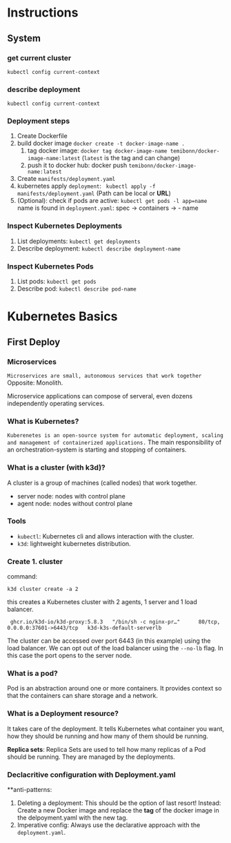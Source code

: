 # Instructions

## System
### get current cluster 
`kubectl config current-context `

### describe deployment
`kubectl config current-context `

### Deployment steps 

1. Create Dockerfile
2. build docker image `docker create -t docker-image-name .` 
    1. tag docker image: `docker tag docker-image-name temibonn/docker-image-name:latest` (`latest` is the tag and can change)
    2. push it to docker hub: docker push `temibonn/docker-image-name:latest`
3. Create `manifests/deployment.yaml`
4. kubernetes apply `deployment`: ` kubectl apply -f manifests/deployment.yaml` (Path can be local or **URL**)
5. (Optional): check if pods are active: `kubectl get pods -l app=name` name is found in `deployment.yaml`: spec -> containers -> - name

### Inspect Kubernetes Deployments
1. List deployments: `kubectl get deployments`
2. Describe deployment: `kubectl describe deployment-name`


### Inspect Kubernetes Pods
1. List pods: `kubectl get pods`
2. Describe pod: `kubectl describe pod-name`

# Kubernetes Basics

## First Deploy

### Microservices
`Microservices are small, autonomous services that work together`
Opposite: Monolith.

Microservice applications can compose of serveral, even dozens independently operating services.

### What is Kubernetes?
`Kuberenetes is an open-source system for automatic deployment, scaling and management of containerized applications.`
The main responsibility of an orchestration-system is starting and stopping of containers.

### What is a cluster (with k3d)?
A cluster is a group of machines (called nodes) that work together.
- server node: nodes with control plane
- agent node: nodes without control plane


### Tools

- `kubectl`: Kubernetes cli and allows interaction with the cluster.
- `k3d`: lightweight kubernetes distribution. 

### Create 1. cluster

command: 
```console
k3d cluster create -a 2

```
this creates a Kubernetes cluster with 2 agents, 1 server and 1 load balancer.
```
 ghcr.io/k3d-io/k3d-proxy:5.8.3   "/bin/sh -c nginx-pr…"      80/tcp, 0.0.0.0:37601->6443/tcp   k3d-k3s-default-serverlb
```

The cluster can be accessed over port 6443 (in this example) using the load balancer.
We can opt out of the load balancer using the `--no-lb` flag. In this case the port opens to the server node.


### What is a pod?
Pod is an abstraction around one or more containers. It provides context so that the containers can share storage and a network.


### What is a Deployment resource?
It takes care of the deployment. It tells Kubernetes what container you want, how they should be running and how many of them should be running.

**Replica sets**: Replica Sets are used to tell how many replicas of a Pod should be running. They are managed by the deployments.

### Declacritive configuration with Deployment.yaml

**anti-patterns:
1. Deleting a deployment: This should be the option of last resort! Instead: Create a new Docker image and replace the **tag** of the docker image in the delpoyment.yaml with the new tag.
2. Imperative config: Always use the declarative approach with the `deployment.yaml`.



